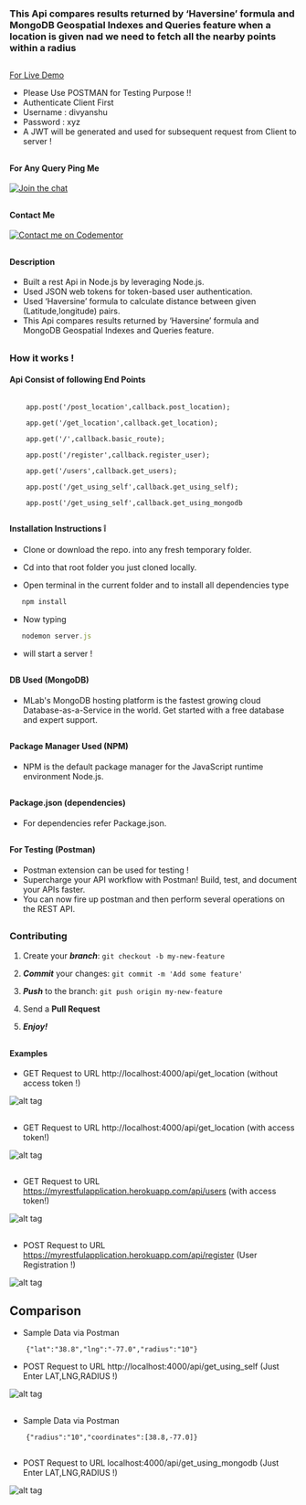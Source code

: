 ### This Api compares results returned by ‘Haversine’ formula and MongoDB Geospatial Indexes and Queries feature when a   location is given nad we need to fetch all the nearby points within a radius

##

[For Live Demo](https://myrestfulapplication.herokuapp.com/api/users)

* Please Use POSTMAN for Testing Purpose !!
* Authenticate Client First
* Username : divyanshu
* Password : xyz
* A JWT will be generated and used for subsequent request from Client to server !

##

#### For Any Query Ping Me

[![Join the chat](https://img.shields.io/badge/gitter-join%20chat%20%E2%86%92-brightgreen.svg)](https://gitter.im/divyanshu001)

##

#### Contact Me

[![Contact me on Codementor](https://cdn.codementor.io/badges/contact_me_github.svg)](https://www.codementor.io/divyanshurawat?utm_source=github&utm_medium=button&utm_term=divyanshurawat&utm_campaign=github)

##

#### Description 
* Built a rest Api in Node.js by leveraging Node.js.
* Used JSON web tokens for token-based user authentication.
* Used ‘Haversine’ formula to calculate distance between given (Latitude,longitude) pairs.
* This Api compares results returned by ‘Haversine’ formula and MongoDB Geospatial Indexes and Queries feature.

##

### How it works !
#### Api Consist of following End Points

```

  	app.post('/post_location',callback.post_location);

	app.get('/get_location',callback.get_location);

	app.get('/',callback.basic_route);

	app.post('/register',callback.register_user);

	app.get('/users',callback.get_users);

	app.post('/get_using_self',callback.get_using_self);
	
	app.post('/get_using_self',callback.get_using_mongodb

```


##

#### Installation Instructions :grey_exclamation:

* Clone or download the repo. into any fresh temporary folder.

* Cd into that root folder you just cloned locally.

* Open terminal in the current folder and to install all dependencies type 

```javascript
   npm install 
```

* Now typing 

```javascript
   nodemon server.js
```

* will start a server !

##

#### DB Used (MongoDB)

* MLab's MongoDB hosting platform is the fastest growing cloud Database-as-a-Service in the world. Get started with a free database and expert support.

##

#### Package Manager Used (NPM)

* NPM is the default package manager for the JavaScript runtime environment Node.js.

##

#### Package.json (dependencies)
  
* For dependencies refer Package.json.

##

#### For Testing (Postman)

* Postman extension can be used for testing !
* Supercharge your API workflow with Postman! Build, test, and document your APIs faster.
* You can now fire up postman and then perform several operations on the REST API.

##

### Contributing

1. Create your **_branch_**: `git checkout -b my-new-feature`

2. **_Commit_** your changes: `git commit -m 'Add some feature'`

3. **_Push_** to the branch: `git push origin my-new-feature`

4. Send a **Pull Request**

5. **_Enjoy!_**

##


#### Examples

* GET Request to URL http://localhost:4000/api/get_location    (without access token !)

![alt tag](https://github.com/divyanshu-rawat/task/blob/master/snapshots/without_access_token.png)

##

* GET Request to URL http://localhost:4000/api/get_location    (with access token!)

![alt tag](https://github.com/divyanshu-rawat/task/blob/master/snapshots/with_access_token.png)


##

* GET Request to URL https://myrestfulapplication.herokuapp.com/api/users    (with access token!)

![alt tag](https://github.com/divyanshu-rawat/task/blob/master/snapshots/heroku_test_users.png)

##

* POST Request to URL https://myrestfulapplication.herokuapp.com/api/register  (User Registration !)

![alt tag](https://github.com/divyanshu-rawat/task/blob/master/snapshots/heroku_test.png)

##


## Comparison 
* Sample Data via Postman

```
	{"lat":"38.8","lng":"-77.0","radius":"10"}
```

* POST Request to URL http://localhost:4000/api/get_using_self  (Just Enter LAT,LNG,RADIUS !)

![alt tag](https://github.com/divyanshu-rawat/task/blob/master/snapshots/get_using_self.png)

##

* Sample Data via Postman

```
	{"radius":"10","coordinates":[38.8,-77.0]}
```

##

* POST Request to URL localhost:4000/api/get_using_mongodb  (Just Enter LAT,LNG,RADIUS !)

![alt tag](https://github.com/divyanshu-rawat/task/blob/master/snapshots/get_using_mongoDB.png)

##

